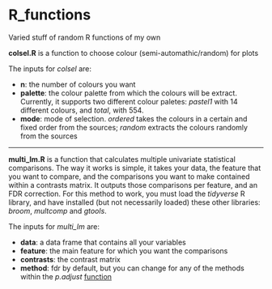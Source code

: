# R_functions
Varied stuff of random R functions of my own

**colsel.R** is a function to choose colour (semi-automathic/random) for plots

The inputs for *colsel* are: 
 - **n**: the number of colours you want
 - **palette**: the colour palette from which the colours will be extract. Currently, it supports two different colour paletes: *pastel1* with 14 different colours, and *total*, with 554.
 - **mode**: mode of selection. *ordered* takes the colours in a certain and fixed order from the sources; *random* extracts the colours randomly from the sources

---

**multi_lm.R** is a function that calculates multiple univariate statistical comparisons. The way it works is simple, it takes your data, the feature that you want to compare, and the comparisons you want to make contained within a contrasts matrix. It outputs those comparisons per feature, and an FDR correction. 
For this method to work, you must load the *tidyverse* R library, and have installed (but not necessarily loaded) these other libraries: *broom*, *multcomp* and *gtools*. 

The inputs for *multi_lm* are:
 - **data**: a data frame that contains all your variables
 - **feature**: the main feature for which you want the comparisons
 - **contrasts**: the contrast matrix
 - **method**: fdr by default, but you can change for any of the methods within the *p.adjust* [function](https://stat.ethz.ch/R-manual/R-devel/library/stats/html/p.adjust.html)
 
 
